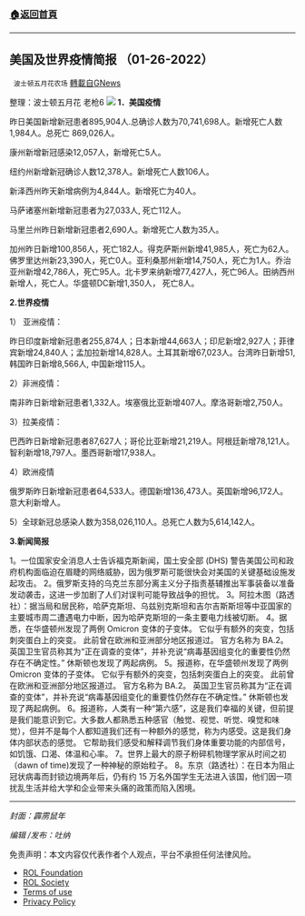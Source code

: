 ###  [:house:返回首頁](https://github.com/ourhimalayas/txt)
---


## 美国及世界疫情简报 （01-26-2022）
` 波士顿五月花农场` [轉載自GNews](https://gnews.org/zh-hans/1915822/)

整理：波士顿五月花 老枪6
![](https://assets.gnews.org/wp-content/uploads/2022/01/01-1.jpg)
**1．美国疫情**

昨日美国新增新冠患者895,904人.总确诊人数为70,741,698人。新增死亡人数1,984人。总死亡 869,026人。

康州新增新冠感染12,057人，新增死亡5人。

纽约州新增新冠确诊人数12,378人。新增死亡人数106人。

新泽西州昨天新增病例为4,844人。新增死亡为40人。

马萨诸塞州新增新冠患者为27,033人, 死亡112人。

马里兰州昨日新增新冠患者2,690人。新增死亡人数为35人。

加州昨日新增100,856人，死亡182人。得克萨斯州新增41,985人，死亡为62人。佛罗里达州新23,390人，死亡0人。亚利桑那州新增14,750人，死亡为1人。乔治亚州新增42,786人，死亡95人。北卡罗来纳新增77,427人，死亡96人。田纳西州新增人，死亡人。华盛顿DC新增1,350人， 死亡8人。

**2.世界疫情**

1） 亚洲疫情：

昨日印度新增新冠患者255,874人；日本新增44,663人；印尼新增2,927人；菲律宾新增24,840人；孟加拉新增14,828人。土耳其新增67,023人。台湾昨日新增51, 韩国昨日新增8,566人, 中国新增115人。

2）非洲疫情：

南非昨日新增新冠患者1,332人。埃塞俄比亚新增407人。摩洛哥新增2,750人。

3）拉美疫情：

巴西昨日新增新冠患者87,627人；哥伦比亚新增21,219人。阿根廷新增78,121人。智利新增18,797人。墨西哥新增17,938人。

4）欧洲疫情

俄罗斯昨日新增新冠患者64,533人。德国新增136,473人。英国新增96,172人。意大利新增人。

5）全球新冠总感染人数为358,026,110人。总死亡人数为5,614,142人。

**3.新闻简报**

1。一位国家安全消息人士告诉福克斯新闻，国土安全部 (DHS) 警告美国公司和政府机构面临迫在眉睫的网络威胁，因为俄罗斯可能很快会对美国的关键基础设施发起攻击。
2。俄罗斯支持的乌克兰东部分离主义分子指责基辅推出军事装备以准备发动袭击，这进一步加剧了人们对误判可能导致战争的担忧。
3。阿拉木图（路透社）：据当局和居民称，哈萨克斯坦、乌兹别克斯坦和吉尔吉斯斯坦等中亚国家的主要城市周二遭遇电力中断，因为哈萨克斯坦的一条主要电力线被切断。
4。据悉，在华盛顿州发现了两例 Omicron 变体的子变体。 它似乎有额外的突变，包括刺突蛋白上的突变。 此前曾在欧洲和亚洲部分地区报道过。 官方名称为 BA.2。 英国卫生官员称其为“正在调查的变体”，并补充说“病毒基因组变化的重要性仍然存在不确定性。” 休斯顿也发现了两起病例。
5。报道称，在华盛顿州发现了两例 Omicron 变体的子变体。 它似乎有额外的突变，包括刺突蛋白上的突变。 此前曾在欧洲和亚洲部分地区报道过。 官方名称为 BA.2。 英国卫生官员称其为“正在调查的变体”，并补充说“病毒基因组变化的重要性仍然存在不确定性。” 休斯顿也发现了两起病例。
6。报道称，人类有一种“第六感”，这是我们幸福的关键，但前提是我们能意识到它。大多数人都熟悉五种感官（触觉、视觉、听觉、嗅觉和味觉），但并不是每个人都知道我们还有一种额外的感觉，称为内感受。这是我们身体内部状态的感觉。 它帮助我们感受和解释调节我们身体重要功能的内部信号，如饥饿、口渴、体温和心率。
7。世界上最大的原子粉碎机物理学家从时间之初（dawn of time)发现了一种神秘的原始粒子。
8。东京（路透社）：在日本为阻止冠状病毒而封锁边境两年后，仍有约 15 万名外国学生无法进入该国，他们因一项扰乱生活并给大学和企业带来头痛的政策而陷入困境。

* * *

*封面：霹雳鼠年*

*编辑 /发布：吐纳*

 

免责声明：本文内容仅代表作者个人观点，平台不承担任何法律风险。

- [ROL Foundation](https://rolfoundation.org/)
- [ROL Society](https://rolsociety.org/)
- [Terms of use](https://gnews.org/terms-of-use-3/)
- [Privacy Policy](https://gnews.org/privacy-policy/)

